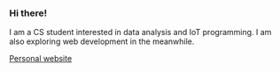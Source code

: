### Hi there!

I am a CS student interested in data analysis and IoT programming. I am also exploring web development in the meanwhile.

[Personal website](https://lalitshankarchowdhury.github.io/)
